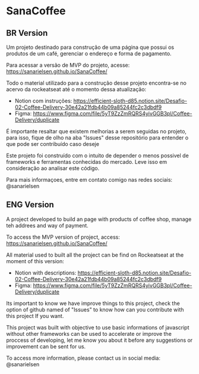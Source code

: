 # SanaCoffee

## BR Version

Um projeto destinado para construção de uma página que possui os produtos de um café, gerenciar o endereço e forma de pagamento.

Para acessar a versão de MVP do projeto, acesse: https://sanarielsen.github.io/SanaCoffee/

Todo o material utilizado para a construção desse projeto encontra-se no acervo da rockeatseat até o momento dessa atualização:
- Notion com instruções: https://efficient-sloth-d85.notion.site/Desafio-02-Coffee-Delivery-30e42a21fdb44b09a85244fc2c3dbdf9
- Figma: https://www.figma.com/file/5yT9ZzZmRQRS4yivGGB3pl/Coffee-Delivery/duplicate

É importante resaltar que existem melhorias a serem seguidas no projeto, para isso, fique de olho na aba "Issues" desse repositório para entender o que pode ser contribuído caso deseje

Este projeto foi construído com o intuito de depender o menos possivel de frameworks e ferramentas conhecidas do mercado. Leve isso em consideração ao analisar este código.

Para mais informaçoes, entre em contato comigo nas redes sociais: @sanarielsen

## ENG Version

A project developed to build an page with products of coffee shop, manage teh addrees and way of payment.

To access the MVP version of project, access: https://sanarielsen.github.io/SanaCoffee/

All material used to built all the project can be find on Rockeatseat at the moment of this version:
- Notion with descriptions: https://efficient-sloth-d85.notion.site/Desafio-02-Coffee-Delivery-30e42a21fdb44b09a85244fc2c3dbdf9
- Figma: https://www.figma.com/file/5yT9ZzZmRQRS4yivGGB3pl/Coffee-Delivery/duplicate

Its important to know we have improve things to this project, check the option of github named of "Issues" to know how can you contribute with this project If you want.

This project was built with objective to use basic informations of javascript without other frameworks can be used to accelerate or improve the proccess of developing, let me know you about it before any suggestions or improvement can
be sent for us.

To access more information, please contact us in social media: @sanarielsen
